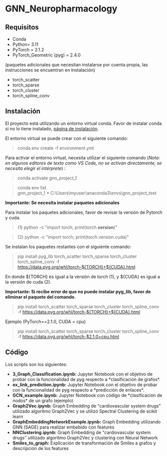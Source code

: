 # GNN_Neuropharmacology
## Requisitos
- Conda
- Python= 3.11
- PyTorch = 2.1.2
- PyTorch_Geometric (pyg) = 2.4.0

(paquetes adicionales que necesitan instalarse por cuenta propia, las instrucciones se encuentran en Instalación)

- torch_scatter 
- torch_sparse 
- torch_cluster 
- torch_spline_conv 

## Instalación 
El proyecto está utilizando un entorno virtual conda. Favor de instalar conda si no lo tiene instalado, [página de instalación](https://conda.io/projects/conda/en/latest/index.html). 

El entorno virtual se puede crear con el siguiente comando:

>conda env create -f environment.yml

Para activar el entorno virtual, necesita utilizar el siguiente comando (*Nota: en algunos editores de texto como VS Code, no se activan directamente, se necesita elegir el intérprete*) :

>conda activate gnn_project_1

>conda env list</br>
gnn_project_1      *  C:\Users\myuser\anaconda3\envs\gnn_project_test

**Importante: Se necesita instalar paquetes adicionales**

Para instalar los paquetes adicionales, favor de revisar la versión de Pytorch y cuda. 

>(1) python -c "import torch; print(torch.__version__)"

>(2) python -c "import torch; print(torch.version.cuda)"

Se instalan los paquetes restantes con el siguiente comando:

>pip install pyg_lib torch_scatter torch_sparse torch_cluster torch_spline_conv -f https://data.pyg.org/whl/torch-${TORCH}+${CUDA}.html

En donde ${TORCH} es igual a la versión de torch (1), y ${CUDA} es igual a la versión de cuda (2).

**Importante: Si recibe error de que no puede instalar pyg_lib, favor de eliminar el paquete del comando.**

>pip install torch_scatter torch_sparse torch_cluster torch_spline_conv -f https://data.pyg.org/whl/torch-${TORCH}+${CUDA}.html

Ejemplo (PyTorch==2.1.0, CUDA = cpu)

>pip install torch_scatter torch_sparse torch_cluster torch_spline_conv -f https://data.pyg.org/whl/torch-$2.1.0+cpu.html

## Código

Los scripts son los siguientes: 
<ul>
  <li><b>3_Graph_Classification.ipynb:</b> Jupyter Notebook con el objetivo de probar con la funcionalidad de pyg respecto a *clasificación de grafos*. </li>
    <li><b>ex_link_prediction.ipynb:</b> Jupyter Notebook con el objetivo de probar con la funcionalidad de pyg respecto a *predicción de enlaces*.</li>
  <li><b>GCN_example.ipynb:</b> Jupyter Notebook con código de *clasificación de nodos* de un grafo (ejemplo)</li>
  <li><b>Graph2Vec.ipynb:</b> Graph Embedding de "cardiovascular system drugs" utilizado algoritmo Graph2Vec y se utilizó Spectral Clustering de scikit learn</li>
  <li><b>GraphEmbeddingNetworkExample.ipynb:</b> Graph Embedding utilizando GNN (SAGE) para realizar embebido con features</li>
  <li><b>NNClustering.ipynb:</b> Graph Embedding de "cardiovascular system drugs" utilizado algoritmo Graph2Vec y clustering con Neural Network</li>
  <li><b>Smiles_to_graph:</b> Explicación de transformación de Smiles a grafos y descripción de los features</li>
</ul>
